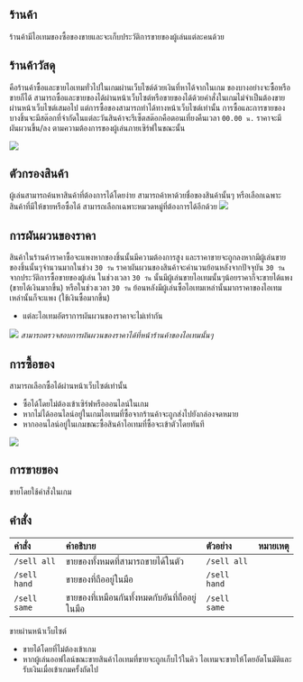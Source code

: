## ร้านค้า 
ร้านค้ามีไอเทมของซื้อของขายและจะเก็บประวัติการขายของผู้เล่นแต่ละคนด้วย

## ร้านค้าวัสดุ
คือร้านค้าซื้อและขายไอเทมทั่วไปในเกมผ่านเว็บไซต์ด้วยเงินที่หาได้จากในเกม ของบางอย่างจะซื้อหรือขายก็ได้ สามารถซื้อและขายของได้ผ่านหน้าเว็บไซต์หรือขายของได้ด้วยคำสั่งในเกมไม่จำเป็นต้องขายผ่านหน้าเว็บไซต์เสมอไป
แต่การซื้อของสามารถทำได้ทางหน้าเว็บไซต์เท่านั้น
การซื้อและการขายของบางชิ้นจะมีสต๊อกที่จำกัดในแต่ละวันสินค้าจะรีเซ็ตสต๊อกคือตอนเที่ยงคืนเวลา `00.00 น.`
ราคาจะมีผันผวนขึ้น/ลง ตามความต้องการของผู้เล่นภายเซิร์ฟในขณะนั้น 

![](https://i.imgur.com/BnWNz8i.png)

## ตัวกรองสินค้า
ผู้เล่นสามารถค้นหาสินค้าที่ต้องการได้โดยง่าย สามารถค้าหาด้วยชื่อของสินค้านั้นๆ หรือเลือกเฉพาะสินค้าที่มีให้ขายหรือซื้อได้
สามารถเลือกเฉพาะหมวดหมู่ที่ต้องการได้อีกด้วย
![](https://i.imgur.com/u7EIW4f.png)

## การผันผวนของราคา
สินค้าในร้านค้าราคาซื้อจะแพงหากของชิ้นนั้นมีความต้องการสูง และราคาขายจะถูกลงหากมีผู้เล่นขายของชิ้นนั้นๆจำนวนมากในช่วง `30 วัน`
ราคาผันผวนของสินค้าจะคำนวนย้อนหลังจากปัจจุบัน `30 วัน` จากประวัติการซื้อขายของผู้เล่น ในช่วงเวลา `30 วัน` นั้นมีผู้เล่นขายไอเทมนั้นๆน้อยราคาก็จะขายได้แพง (ขายได้เงินมากขึ้น)
หรือในช่วงเวลา `30 วัน` ย้อนหลังมีผู้เล่นซื้อไอเทมเหล่านั้นมากราคาของไอเทมเหล่านั้นก็จะแพง (ใช้เงินซื้อมากขึ้น)
  - แต่ละไอเทมอัตราการผันผวนของราคาจะไม่เท่ากัน

![](https://i.imgur.com/R5f7lcC.png)
*สามารถตรวจสอบการผันผวนของราคาได้ที่หน้าร้านค้าของไอเทมนั้นๆ*

## การซื้อของ
สามารถเลือกซื้อได้ผ่านหน้าเว็บไซต์เท่านั้น
  - ซื้อได้โดยไม่ต้องเข้าเซิร์ฟหรือออนไลน์ในเกม
  - หากไม่ได้ออนไลน์อยู่ในเกมไอเทมที่ซื้อจากร้านค้าจะถูกส่งไปยังกล่องจดหมาย
  - หากออนไลน์อยู่ในเกมขณะซื้อสินค้าไอเทมที่ซื้อจะเข้าตัวโดยทันที

![](https://i.imgur.com/fZSMmMD.png)

## การขายของ

ขายโดยใช้คำสั่งในเกม

## คำสั่ง 
| คำสั่ง | คำอธิบาย | ตัวอย่าง | หมายเหตุ |
| :-- | :-- | :-- | :-- |
| `/sell all` | ขายของทั้งหมดที่สามารถขายได้ในตัว | `/sell all` |  |
| `/sell hand` | ขายของที่ถืออยู่ในมือ | `/sell hand` |  |
| `/sell same` | ขายของที่เหมือนกันทั้งหมดกับอันที่ถืออยู่ในมือ | `/sell same` |  |

ขายผ่านหน้าเว็บไซต์
   - ขายได้โดยที่ไม่ต้องเข้าเกม
   - หากผู้เล่นออฟไลน์ขณะขายสินค้าไอเทมที่ขายจะถูกเก็บไว้ในคิว ไอเทมจะขายให้โดยอัตโนมัติและรับเงินเมื่อเข้าเกมครั้งถัดไป
